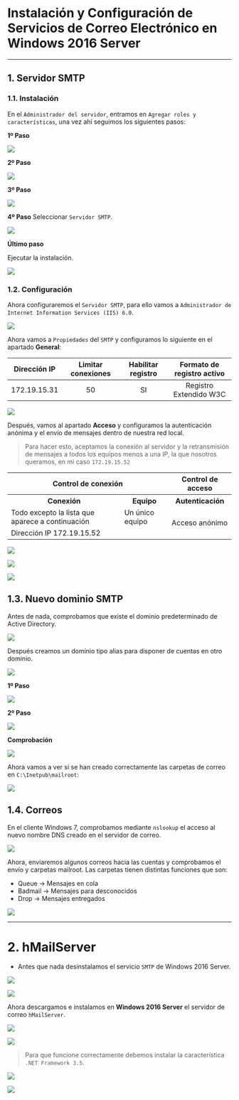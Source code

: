 
# Instalación y Configuración de Servicios de Correo Electrónico en Windows 2016 Server

---

## 1. Servidor SMTP

### 1.1. Instalación

En el `Administrador del servidor`, entramos en `Agregar roles y características`, una vez ahí seguimos los siguientes pasos:

**1º Paso**

![](./images/1-inst-smtp.png)

**2º Paso**

![](./images/2-inst-smtp.png)

**3º Paso**

![](./images/3-inst-smtp.png)

**4º Paso**
Seleccionar `Servidor SMTP`.

![](./images/4-inst-smtp.png)

**Último paso**

Ejecutar la instalación.

![](./images/5-instalando.png)

### 1.2. Configuración

Ahora configuraremos el `Servidor SMTP`, para ello vamos a `Administrador de Internet Information Services (IIS) 6.0`.

![](./images/6-iis-60.png)

Ahora vamos a `Propiedades` del `SMTP` y configuramos lo siguiente en el apartado **General**:

| Dirección IP | Limitar conexiones | Habilitar registro | Formato de registro activo |
| :----------: | :----------------: | :----------------: | :------------------------: |
| 172.19.15.31 | 50                 | SI                 |   Registro Extendido W3C   |

![](./images/7-general.png)

Después, vamos al apartado **Acceso** y configuramos la autenticación anónima y el envío de mensajes dentro de nuestra red local.

> Para hacer esto, aceptamos la conexión al servidor y la retransmisión de mensajes a todos los equipos menos a una IP, la que nosotros queramos, en mi caso `172.19.15.52`


<table>
  <tr>
    <th colspan="2">Control de conexión</th>
    <th>Control de acceso</th>
  </tr>
  <tr>
    <th>Conexión</th>
    <th>Equipo</th>
    <th>Autenticación</th>
  </tr>
  <tr>
    <td>Todo excepto la lista que aparece a continuación</td>
    <td>Un único equipo</td>
    <td rowspan="2">Acceso anónimo</td>
  </tr>
  <tr>
    <td colspan="2">Dirección IP 172.19.15.52</td>
  </tr>
</table>

![](./images/8-unico-pc.png)

![](./images/9-denegado.png)

![](./images/10-acc-anonimo.png)

## 1.3. Nuevo dominio SMTP

Antes de nada, comprobamos que existe el dominio predeterminado de Active Directory.

![](./images/11-AD-predet.png)

Después creamos un dominio tipo alias para disponer de cuentas en otro dominio.

![](./images/12-dominio-new.png)

**1º Paso**

![](./images/13-smtp-alias.png)

**2º Paso**

![](./images/14-alias-suarez.png)

**Comprobación**

![](./images/15-creado.png)

Ahora vamos a ver si se han creado correctamente las carpetas de correo en `C:\Inetpub\mailroot`:

![](./images/16-mailroot.png)

## 1.4. Correos

En el cliente Windows 7, comprobamos mediante `nslookup` el acceso al nuevo nombre DNS creado en el servidor de correo.

![](./images/17-nslookup.png)

Ahora, enviaremos algunos correos hacia las cuentas y comprobamos el envío y carpetas mailroot. Las carpetas tienen distintas funciones que son:
* Queue -> Mensajes en cola
* Badmail -> Mensajes para desconocidos
* Drop -> Mensajes entregados

![](./images/18-prueba-anon.png)

---

# 2. hMailServer

* Antes que nada desinstalamos el servicio `SMTP` de Windows 2016 Server.

![](./images/20-desinst.png)

![](./images/21-eliminando.png)

Ahora descargamos e instalamos en **Windows 2016 Server** el servidor de correo `hMailServer`.

![](./images/23-hmail.png)

![](./images/24-hmail-inst.png)

> Para que funcione correctamente debemos instalar la característica `.NET Framework 3.5`.

![](./images/25-net35.png)

![](./images/26-instalado-hmail.png)
